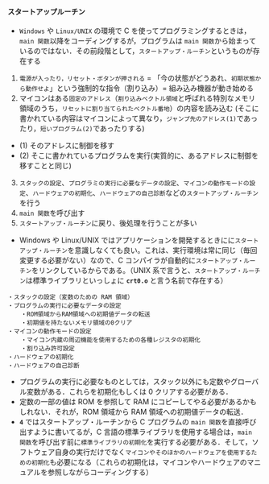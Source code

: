#### スタートアップルーチン

- `Windows` や `Linux/UNIX` の環境で C を使ってプログラミングするときは，`main 関数`以降をコーディングするが，プログラムは `main 関数`から始まっているのではない．その前段階として，`スタートアップ・ルーチン`というものが存在する

1. `電源が入ったり，リセット・ボタンが押される` = 「今の状態がどうあれ、`初期状態から動作せよ`」という強制的な指令（割り込み）= 組み込み機器が動き始める
2. マイコンはある`固定のアドレス`（`割り込みベクトル領域`と呼ばれる特別なメモリ領域のうち，`リセットに割り当てられたベクトル番地`）の内容を読み込む (そこに書かれている内容はマイコンによって異なり，`ジャンプ先のアドレス(1)`であったり，`短いプログラム(2)`であったりする)

- (1) そのアドレスに制御を移す
- (2) そこに書かれているプログラムを実行(実質的に、あるアドレスに制御を移すことと同じ)

3. `スタックの設定`、`プログラミの実行に必要なデータの設定`、`マイコンの動作モードの設定`、`ハードウェアの初期化`、`ハードウェアの自己診断`などの`スタートアップ・ルーチン`を行う
4. `main 関数`を呼び出す
5. `スタートアップ・ルーチン`に戻り、後処理を行うことが多い

- Windows や Linux/UNIX ではアプリケーションを開発するときにに`スタートアップ・ルーチン`を意識しなくても良い。これは、実行環境は常に同じ（毎回変更する必要がない）なので、C コンパイラが自動的に`スタートアップ・ルーチン`をリンクしているからである。（UNIX 系で言うと、`スタートアップ・ルーチン`は標準ライブラリといっしょに **`crt0.o`** と言う名前で存在する）

```text
・スタックの設定（変数のための RAM 領域）
・プログラムの実行に必要なデータの設定
　  ・ROM領域からRAM領域への初期値データの転送
　  ・初期値を持たないメモリ領域の0クリア
・マイコンの動作モードの設定
　  ・マイコン内蔵の周辺機能を使用するための各種レジスタの初期化
　  ・割り込み許可設定
・ハードウェアの初期化
・ハードウェアの自己診断
```

- プログラムの実行に必要なものとしては，スタック以外にも定数やグローバル変数がある．これらを初期化もしくは 0 クリアする必要がある．
- 定数の一部の値は ROM を参照して RAM にコピーしてやる必要があるかもしれない．それが，ROM 領域から RAM 領域への初期値データの転送．
- **`4`** ではスタートアップ・ルーチンから C プログラムの `main 関数`を直接呼び出すように書いてるが，C 言語の標準ライブラリを使用する場合は，`main 関数`を呼び出す前に`標準ライブラリの初期化`を実行する必要がある．そして，ソフトウェア自身の実行だけでなく`マイコンやそのほかのハードウェアを使用するための初期化`も必要になる（これらの初期化は，マイコンやハードウェアのマニュアルを参照しながらコーディングする）
